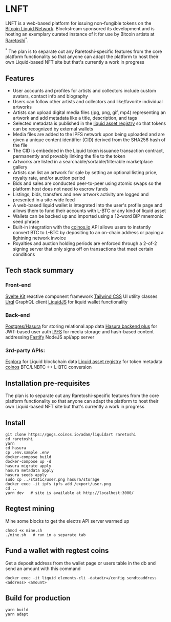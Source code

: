 # LNFT

LNFT is a web-based platform for issuing non-fungible tokens on the [Bitcoin Liquid Network](https://blockstream.com/liquid/). Blockstream sponsored its development and is hosting an exemplary curated instance of it for use by Bitcoin artists at [Raretoshi](https://raretoshi.com)<sup>*</sup>. 

<sup>*</sup> The plan is to separate out any Raretoshi-specific features from the core platform functionality so that anyone can adapt the platform to host their own Liquid-based NFT site but that's currently a work in progress

## Features

 - User accounts and profiles for artists and collectors include custom avatars, contact info and biography
 - Users can follow other artists and collectors and like/favorite individual artworks
 - Artists can upload digital media files (jpg, png, gif, mp4) representing an artwork and add metadata like a title, description, and tags
 - Selected metadata is published in the [liquid asset registry](https://docs.blockstream.com/liquid/developer-guide/proof-of-issuance.html) so that tokens can be recognized by external wallets
 - Media files are added to the IPFS network upon being uploaded and are given a unique content identifier (CID) derived from the SHA256 hash of the file
 - The CID is embedded in the Liquid token issuance transaction contract, permanently and provably linking the file to the token
 - Artworks are listed in a searchable/sortable/filterable marketplace gallery
 - Artists can list an artwork for sale by setting an optional listing price, royalty rate, and/or auction period
 - Bids and sales are conducted peer-to-peer using atomic swaps so the platform host does not need to escrow funds
 - Listings, bids, transfers and new artwork activity are logged and presented in a site-wide feed
 - A web-based liquid wallet is integrated into the user's profile page and allows them to fund their accounts with L-BTC or any kind of liquid asset
 - Wallets can be backed up and imported using a 12-word BIP mnemonic seed phrase
 - Built-in integration with the [coinos.io](https://coinos.io) API allows users to instantly convert BTC to L-BTC by depositing to an on-chain address or paying a lightning network invoice
 - Royalties and auction holding periods are enforced through a 2-of-2 signing server that only signs off on transactions that meet certain conditions

## Tech stack summary

### Front-end
[Svelte Kit](https://github.com/sveltejs/kit) reactive component framework
[Tailwind CSS](https://tailwindcss.com/) UI utility classes
[Urql](https://formidable.com/open-source/urql/) GraphQL client 
[LiquidJS](https://github.com/vulpemventures/liquidjs-lib) for liquid wallet functionality

### Back-end

[Postgres/Hasura](https://hasura.io) for storing relational app data
[Hasura backend plus](https://github.com/nhost/hasura-backend-plus) for JWT-based user auth
[IPFS](https://ipfs.io) for media storage and hash-based content addressing
[Fastify](https://www.fastify.io/) NodeJS api/app server

### 3rd-party APIs:

  [Esplora](https://github.com/Blockstream/esplora/blob/master/API.md) for Liquid blockchain data
  [Liquid asset registry](https://docs.blockstream.com/liquid/developer-guide/proof-of-issuance.html) for token metadata
  [coinos](https://coinos.io/) BTC/LNBTC <-> L-BTC conversion

## Installation pre-requisites

The plan is to separate out any Raretoshi-specific features from the core platform functionality so that anyone can adapt the platform to host their own Liquid-based NFT site but that's currently a work in progress

## Install

    git clone https://gogs.coinos.io/adam/liquidart raretoshi
    cd raretoshi
    yarn
    cd hasura
    cp .env.sample .env
    docker-compose build
    docker-compose up -d
    hasura migrate apply
    hasura metadata apply
    hasura seeds apply
    sudo cp ../static/user.png hasura/storage
    docker exec -it ipfs ipfs add /export/user.png
    cd ..
    yarn dev   # site is available at http://localhost:3000/

## Regtest mining

Mine some blocks to get the electrs API server warmed up

    chmod +x mine.sh
    ./mine.sh   # run in a separate tab

## Fund a wallet with regtest coins

Get a deposit address from the wallet page or users table in the db and send an amount with this command

    docker exec -it liquid elements-cli -datadir=/config sendtoaddress <address> <amount>

## Build for production

    yarn build
    yarn adapt
